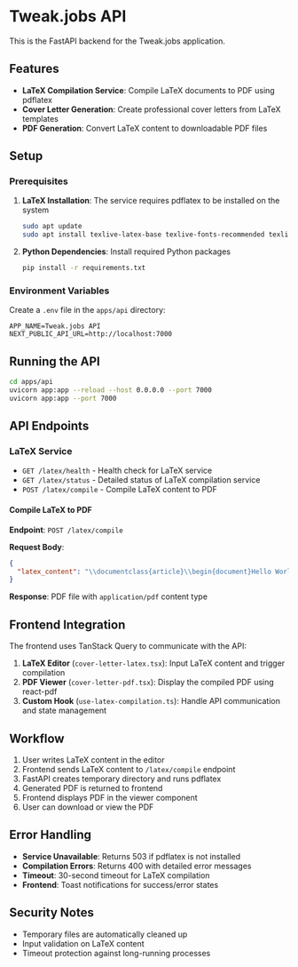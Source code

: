 # Tweak.jobs API

This is the FastAPI backend for the Tweak.jobs application.

## Features

- **LaTeX Compilation Service**: Compile LaTeX documents to PDF using pdflatex
- **Cover Letter Generation**: Create professional cover letters from LaTeX templates
- **PDF Generation**: Convert LaTeX content to downloadable PDF files

## Setup

### Prerequisites

1. **LaTeX Installation**: The service requires pdflatex to be installed on the system

   ```bash
   sudo apt update
   sudo apt install texlive-latex-base texlive-fonts-recommended texlive-latex-extra
   ```

2. **Python Dependencies**: Install required Python packages

   ```bash
   pip install -r requirements.txt
   ```

### Environment Variables

Create a `.env` file in the `apps/api` directory:

```env
APP_NAME=Tweak.jobs API
NEXT_PUBLIC_API_URL=http://localhost:7000
```

## Running the API

```bash
cd apps/api
uvicorn app:app --reload --host 0.0.0.0 --port 7000
uvicorn app:app --port 7000
```

## API Endpoints

### LaTeX Service

- `GET /latex/health` - Health check for LaTeX service
- `GET /latex/status` - Detailed status of LaTeX compilation service
- `POST /latex/compile` - Compile LaTeX content to PDF

#### Compile LaTeX to PDF

**Endpoint**: `POST /latex/compile`

**Request Body**:

```json
{
  "latex_content": "\\documentclass{article}\\begin{document}Hello World\\end{document}"
}
```

**Response**: PDF file with `application/pdf` content type

## Frontend Integration

The frontend uses TanStack Query to communicate with the API:

1. **LaTeX Editor** (`cover-letter-latex.tsx`): Input LaTeX content and trigger compilation
2. **PDF Viewer** (`cover-letter-pdf.tsx`): Display the compiled PDF using react-pdf
3. **Custom Hook** (`use-latex-compilation.ts`): Handle API communication and state management

## Workflow

1. User writes LaTeX content in the editor
2. Frontend sends LaTeX content to `/latex/compile` endpoint
3. FastAPI creates temporary directory and runs pdflatex
4. Generated PDF is returned to frontend
5. Frontend displays PDF in the viewer component
6. User can download or view the PDF

## Error Handling

- **Service Unavailable**: Returns 503 if pdflatex is not installed
- **Compilation Errors**: Returns 400 with detailed error messages
- **Timeout**: 30-second timeout for LaTeX compilation
- **Frontend**: Toast notifications for success/error states

## Security Notes

- Temporary files are automatically cleaned up
- Input validation on LaTeX content
- Timeout protection against long-running processes
